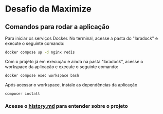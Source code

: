 # Desafio da Maximize

## Comandos para rodar a aplicação

Para iniciar os serviços Docker. No terminal, acesse a pasta do "laradock" e execute o seguinte comando:

```bash
docker compose up -d nginx redis
```

Com o projeto já em execução e ainda na pasta "laradock", acesse o workspace da aplicação e execute o seguinte comando:

```bash
docker compose exec workspace bash
```

Após acessar o workspace, instale as dependências da aplicação

```bash
composer install
```

### Acesse o [history.md](/HISTORY.md) para entender sobre o projeto
